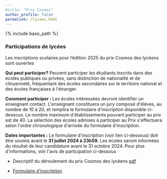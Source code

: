 ```yaml
---
#title: "Prix Cosmos"
author_profile: false
permalink: /lycees.html
---
```


{% include base_path %}



### Participations de lycées

Les inscriptions scolaires pour l’édition 2025 du prix Cosmos des
lycéens sont ouvertes

**Qui peut participer?**
Peuvent participer les étudiants inscrits dans des écoles publiques ou privées, sans distinction de nationalité et de citoyenneté, fréquentant des écoles secondaires sur le territoire national et des écoles françaises à l'étranger.

**Comment participer :** Les écoles intéressées devront identifier un enseignant contact. L'enseignant constituera un  jury composé d'élèves, au nombre de 10 à 20, et remplira le formulaire d'inscription disponible ci-dessous. Le nombre maximum d'établissements pouvant participer au prix est de 40. La sélection des écoles admises à participer au Prix s'effectuera selon l'ordre chronologique d'arrivée du formulaire d'inscription.

**Dates importantes :** Le formulaire d'inscription (voir lien ci-dessous) doit être soumis avant le **31 juillet 2024 à 23h59.**
Les écoles seront informées du résultat de leur candidature avant le 31 octobre 2024.
Pour plus d'informations, voir l'avis de participation ci-dessous

* Descriptif du déroulement du prix Cosmos des lycéens  [pdf](/files/PrixCosmos-livret-lycées.pdf)

* [Formulaire d'inscription](https://docs.google.com/forms/d/1LEoLW975NPIiQdp8iZvyGalnBTq_SVvEkmvWnl9hUTo/edit)
